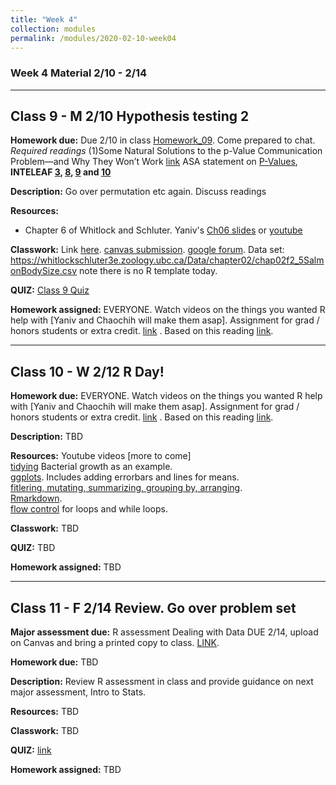 ```yaml
---
title: "Week 4"
collection: modules
permalink: /modules/2020-02-10-week04
---
```


### Week 4 Material 2/10 - 2/14

---

## Class 9 - M 2/10 Hypothesis testing 2

**Homework due:** Due 2/10 in class [Homework_09](https://drive.google.com/open?id=17zRHxyoBMqiHtcMCglOBXlbqfBil3ddM). Come prepared to chat.
*Required readings* (1)Some Natural Solutions to the p-Value Communication Problem—and Why They Won’t Work [link](https://drive.google.com/open?id=1GSNsFh6H0zZwJxH1FK9hAge2GZLHWcx4) ASA statement on [P-Values](https://drive.google.com/open?id=1X2mHZ0PolAXFIZUOHFaGm-l60U_g0G2J),  **INTELEAF [3](https://drive.google.com/open?id=1622nagghFIPG2YfnVoVwbwtGyshEXlqt), [8](https://drive.google.com/open?id=1NCL7l_5M6PHVBdIjVB3MphabN-MkRgFC), [9](https://drive.google.com/open?id=1d03f4K_3vGYR1gjlkkc138GESkHtHqEa) and [10](https://drive.google.com/open?id=1BqyDDqprIa3gQIsBG3ylm21Uhu8wVIOf)**

**Description:** Go over permutation etc again. Discuss readings

**Resources:**

- Chapter 6 of Whitlock and Schluter. Yaniv's [Ch06 slides](https://drive.google.com/open?id=1J0KZMf5LyRJSDIRT5RSuYuU_OrKeiN-F) or [youtube](https://youtu.be/jO1czUivShE)

**Classwork:** Link [here](https://drive.google.com/open?id=1H7KuZH1dNF1oy2pID5mRGXcwSSYmR3yF). [canvas submission](https://canvas.umn.edu/courses/151855/assignments/1008524). [google forum](https://forms.gle/UddSKDqArRJz8Y6M7). Data set: https://whitlockschluter3e.zoology.ubc.ca/Data/chapter02/chap02f2_5SalmonBodySize.csv note there is no R template today.  

**QUIZ:** [Class 9 Quiz](https://canvas.umn.edu/courses/151855/quizzes/238856)

**Homework assigned:** EVERYONE. Watch videos on the things you wanted R help with [Yaniv and Chaochih will make them asap]. Assignment for grad / honors students or extra credit. [link](https://drive.google.com/open?id=1_ggOw5zv146LzfjmfJKeFJ9IAad20WeM) . Based on this reading [link](https://drive.google.com/open?id=1ar1BEIQORvgNnnb_qOzLEqeCGruRjNHJ).

---

## Class 10 - W 2/12 R Day!

**Homework due:** EVERYONE. Watch videos on the things you wanted R help with [Yaniv and Chaochih will make them asap]. Assignment for grad / honors students or extra credit. [link](https://drive.google.com/open?id=1_ggOw5zv146LzfjmfJKeFJ9IAad20WeM) . Based on this reading [link](https://drive.google.com/open?id=1ar1BEIQORvgNnnb_qOzLEqeCGruRjNHJ).

**Description:** TBD

**Resources:** Youtube videos [more to come]    
[tidying](https://www.youtube.com/watch?v=zprTzgUd7dM&feature=youtu.be) Bacterial growth as an example.    
[ggplots](https://youtu.be/CjxaCHs2hp4). Includes adding errorbars and lines for means.     
[fitlering, mutating, summarizing, grouping by, arranging](https://youtu.be/LmxrQ_xo4Aw).   
[Rmarkdown](https://www.youtube.com/watch?v=B0kQ5Xf1JxY&feature=youtu.be).     
[flow control](https://youtu.be/euxn17x3mGI) for loops and while loops.   

**Classwork:** TBD

**QUIZ:** TBD

**Homework assigned:** TBD

---

## Class 11 - F 2/14 Review. Go over problem set

**Major assessment due:** R assessment Dealing with Data DUE 2/14, upload on Canvas and bring a printed copy to class. [LINK](https://canvas.umn.edu/courses/151855/assignments/1003199).

**Homework due:** TBD

**Description:** Review R assessment in class and provide guidance on next major assessment, Intro to Stats.

**Resources:** TBD

**Classwork:** TBD

**QUIZ:** [link](https://canvas.umn.edu/courses/151855/quizzes/238517)

**Homework assigned:** TBD
